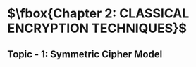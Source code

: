 # $\fbox{Chapter 2: CLASSICAL ENCRYPTION TECHNIQUES}$





## **Topic - 1: Symmetric Cipher Model**
